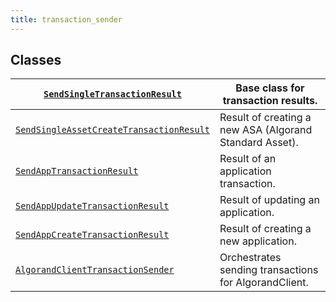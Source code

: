 ```yaml
---
title: transaction_sender
---
```


## Classes

| [`SendSingleTransactionResult`](/reference/algokit-utils-py/api/transactions/transaction_sender/sendsingletransactionresult/#algokit_utils.transactions.transaction_sender.SendSingleTransactionResult)                                  | Base class for transaction results.                     |
| ---------------------------------------------------------------------------------------------------------------------------------------------------------------------------------------------------------------------------------------- | ------------------------------------------------------- |
| [`SendSingleAssetCreateTransactionResult`](/reference/algokit-utils-py/api/transactions/transaction_sender/sendsingleassetcreatetransactionresult/#algokit_utils.transactions.transaction_sender.SendSingleAssetCreateTransactionResult) | Result of creating a new ASA (Algorand Standard Asset). |
| [`SendAppTransactionResult`](/reference/algokit-utils-py/api/transactions/transaction_sender/sendapptransactionresult/#algokit_utils.transactions.transaction_sender.SendAppTransactionResult)                                           | Result of an application transaction.                   |
| [`SendAppUpdateTransactionResult`](/reference/algokit-utils-py/api/transactions/transaction_sender/sendappupdatetransactionresult/#algokit_utils.transactions.transaction_sender.SendAppUpdateTransactionResult)                         | Result of updating an application.                      |
| [`SendAppCreateTransactionResult`](/reference/algokit-utils-py/api/transactions/transaction_sender/sendappcreatetransactionresult/#algokit_utils.transactions.transaction_sender.SendAppCreateTransactionResult)                         | Result of creating a new application.                   |
| [`AlgorandClientTransactionSender`](/reference/algokit-utils-py/api/transactions/transaction_sender/algorandclienttransactionsender/#algokit_utils.transactions.transaction_sender.AlgorandClientTransactionSender)                      | Orchestrates sending transactions for AlgorandClient.   |
